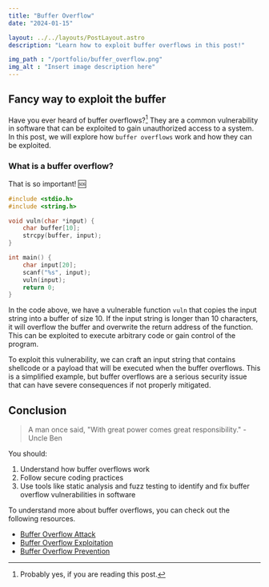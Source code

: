 ```yaml
---
title: "Buffer Overflow"
date: "2024-01-15"

layout: ../../layouts/PostLayout.astro
description: "Learn how to exploit buffer overflows in this post!"

img_path : "/portfolio/buffer_overflow.png"
img_alt : "Insert image description here"
---
```


## Fancy way to exploit the buffer

Have you ever heard of buffer overflows?[^1] They are a common vulnerability in software that can be exploited to gain unauthorized access to a system. In this post, we will explore how ``buffer overflows`` work and how they can be exploited.

### What is a buffer overflow?

That is so important! 🆘

```c
#include <stdio.h>
#include <string.h>

void vuln(char *input) {
    char buffer[10];
    strcpy(buffer, input);
}

int main() {
    char input[20];
    scanf("%s", input);
    vuln(input);
    return 0;
}
```

In the code above, we have a vulnerable function `vuln` that copies the input string into a buffer of size 10. If the input string is longer than 10 characters, it will overflow the buffer and overwrite the return address of the function. This can be exploited to execute arbitrary code or gain control of the program.

To exploit this vulnerability, we can craft an input string that contains shellcode or a payload that will be executed when the buffer overflows. This is a simplified example, but buffer overflows are a serious security issue that can have severe consequences if not properly mitigated.

## Conclusion

> A man once said, "With great power comes great responsibility." - Uncle Ben

You should:

1. Understand how buffer overflows work
2. Follow secure coding practices
3. Use tools like static analysis and fuzz testing to identify and fix buffer overflow vulnerabilities in software

To understand more about buffer overflows, you can check out the following resources.

- [Buffer Overflow Attack](https://en.wikipedia.org/wiki/Buffer_overflow)
- [Buffer Overflow Exploitation](https://owasp.org/www-community/attacks/Buffer_Overflow)
- [Buffer Overflow Prevention](https://www.owasp.org/index.php/Buffer_Overflow)

[^1]: Probably yes, if you are reading this post.
